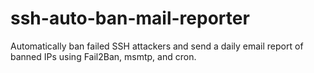 # ssh-auto-ban-mail-reporter
Automatically ban failed SSH attackers and send a daily email report of banned IPs using Fail2Ban, msmtp, and cron.
